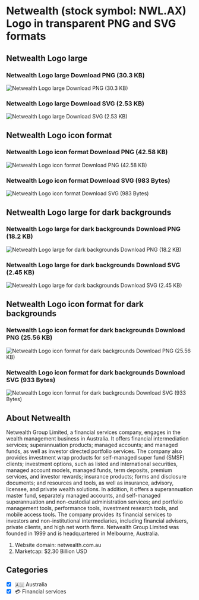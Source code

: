 # Netwealth (stock symbol: NWL.AX) Logo in transparent PNG and SVG formats

## Netwealth Logo large

### Netwealth Logo large Download PNG (30.3 KB)

![Netwealth Logo large Download PNG (30.3 KB)](/img/orig/NWL.AX_BIG-fc56ff9e.png)

### Netwealth Logo large Download SVG (2.53 KB)

![Netwealth Logo large Download SVG (2.53 KB)](/img/orig/NWL.AX_BIG-e2241098.svg)

## Netwealth Logo icon format

### Netwealth Logo icon format Download PNG (42.58 KB)

![Netwealth Logo icon format Download PNG (42.58 KB)](/img/orig/NWL.AX-347aef1b.png)

### Netwealth Logo icon format Download SVG (983 Bytes)

![Netwealth Logo icon format Download SVG (983 Bytes)](/img/orig/NWL.AX-8a8272d4.svg)

## Netwealth Logo large for dark backgrounds

### Netwealth Logo large for dark backgrounds Download PNG (18.2 KB)

![Netwealth Logo large for dark backgrounds Download PNG (18.2 KB)](/img/orig/NWL.AX_BIG.D-91305505.png)

### Netwealth Logo large for dark backgrounds Download SVG (2.45 KB)

![Netwealth Logo large for dark backgrounds Download SVG (2.45 KB)](/img/orig/NWL.AX_BIG.D-a0129cbd.svg)

## Netwealth Logo icon format for dark backgrounds

### Netwealth Logo icon format for dark backgrounds Download PNG (25.56 KB)

![Netwealth Logo icon format for dark backgrounds Download PNG (25.56 KB)](/img/orig/NWL.AX.D-d4d3e663.png)

### Netwealth Logo icon format for dark backgrounds Download SVG (933 Bytes)

![Netwealth Logo icon format for dark backgrounds Download SVG (933 Bytes)](/img/orig/NWL.AX.D-9439946f.svg)

## About Netwealth

Netwealth Group Limited, a financial services company, engages in the wealth management business in Australia. It offers financial intermediation services; superannuation products; managed accounts; and managed funds, as well as investor directed portfolio services. The company also provides investment wrap products for self-managed super fund (SMSF) clients; investment options, such as listed and international securities, managed account models, managed funds, term deposits, premium services, and investor rewards; insurance products; forms and disclosure documents; and resources and tools, as well as insurance, advisory, licensee, and private wealth solutions. In addition, it offers a superannuation master fund, separately managed accounts, and self-managed superannuation and non-custodial administration services; and portfolio management tools, performance tools, investment research tools, and mobile access tools. The company provides its financial services to investors and non-institutional intermediaries, including financial advisers, private clients, and high net worth firms. Netwealth Group Limited was founded in 1999 and is headquartered in Melbourne, Australia.

1. Website domain: netwealth.com.au
2. Marketcap: $2.30 Billion USD


## Categories
- [x] 🇦🇺 Australia
- [x] 💳 Financial services
